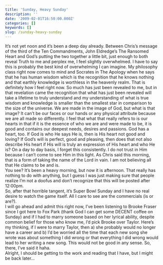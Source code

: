 ```yaml
---
title: 'Sunday, Heavy Sunday'
description: ''
date: '2009-02-01T16:50:00.000Z'
categories: []
keywords: []
slug: /sunday-heavy-sunday
---
```


It’s not yet noon and it’s been a deep day already. Between Chris’s message of the third of the Ten Commandments, John Eldredge’s The Ransomed Heart and God’s putting the two together a little bit, just enough to both reveal Truth to me and perplex me, I feel slightly overwhelmed. I have to say this is probably the best kind of overwhelming I can imagine. My philosophy class right now comes to mind and Socrates in The Apology when he says that he has human wisdom which is the recognition that he knows nothing and that earthly knowledge is worthless in the heavenly realm. That is definitely how I feel right now. So much has just been revealed to me, but in that revelation came the recognition that what has just been revealed will take a lifetime to truly understand and my understanding of what is true wisdom and knowledge is smaller than the smallest star in comparison to the size of the universe. We are made in the image of God, but what is that image? It can’t be our faces or our hands or any physical attribute because we are all made so differently. I feel that what that really refers to is our hearts in that if it is the essence of who we are and were made to be, it is good and contains our deepest needs, desires and passions. God has a heart, too. If God is who He says He is, then is His heart not good and loving? If God’s will is perfect, good and pleasing, then does that not also describe His heart if His will is truly an expression of His heart and who He is? On a day to day basis, I forget this consistently. I do not trust in Him because I can’t come to see Him in this light. As Chris said this morning, that is a form of taking the name of the Lord in vain. I am not believing all that He claims to be and is.  
You see? It’s been a heavy morning, but now it is afternoon. That really has nothing to do with anything, but I guess I was just making sure that people realize I’m not a doofus and don’t recognize that this will be posted after 12:00pm.  
So, after that horrible tangent, it’s Super Bowl Sunday and I have no real desire to watch the game itself. All I care to see are the commercials (is or are?).  
I will go ahead and admit this right now, I’ve been listening to Brooke Fraser since I got here to Fox Park (thank God I can get some DECENT coffee on Sunday) and if I had to marry someone based on her lyrical ability, despite common belief for those who know me, I’d pick Brooke over Taylor. Here’s my thinking, if I were to marry Taylor, then a) she probably would no longer have a career and b) I’d be worried all the time that each new song she wrote was about something I did wrong or that everything I did wrong would lead to her writing a new song. This would not be good in any sense. So, there, I’ve said it haha.  
Alright, I should be getting to the work and reading that I have, but I might be back later…